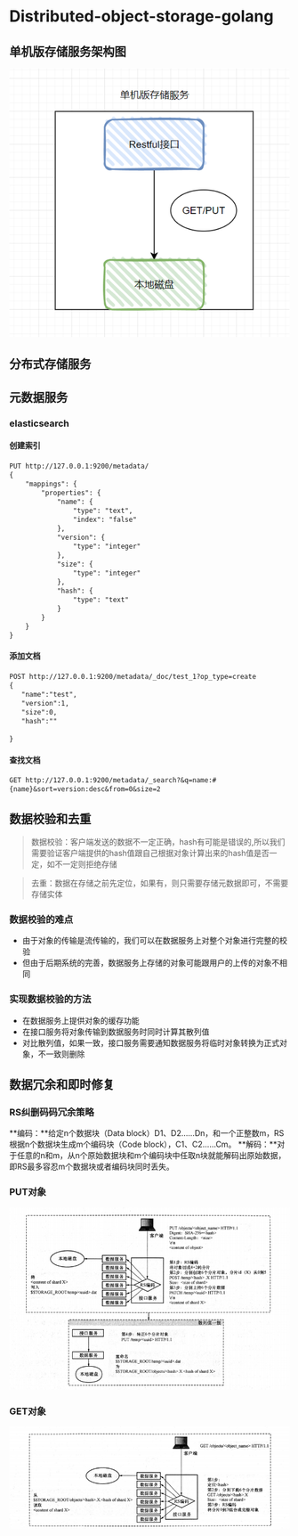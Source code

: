 # Distributed-object-storage-golang
## 单机版存储服务架构图

![image-20220427214141254](https://raw.githubusercontent.com/GitWhitestorm/blog-image/master/img/image-20220427214141254.png)

## 分布式存储服务


## 元数据服务

### elasticsearch
#### 创建索引

``` http
PUT http://127.0.0.1:9200/metadata/
{
    "mappings": {
        "properties": {
            "name": {
                "type": "text",
                "index": "false"
            },
            "version": {
                "type": "integer"
            },
            "size": {
                "type": "integer"
            },
            "hash": {
                "type": "text"
            }
        }
    }
}
```

#### 添加文档

``` http
POST http://127.0.0.1:9200/metadata/_doc/test_1?op_type=create
{
   "name":"test",
   "version":1,
   "size":0,
   "hash":""
   
}
```

#### 查找文档

``` http
GET http://127.0.0.1:9200/metadata/_search?&q=name:#{name}&sort=version:desc&from=0&size=2
```

## 数据校验和去重

> 数据校验：客户端发送的数据不一定正确，hash有可能是错误的,所以我们需要验证客户端提供的hash值跟自己根据对象计算出来的hash值是否一定，如不一定则拒绝存储

> 去重：数据在存储之前先定位，如果有，则只需要存储元数据即可，不需要存储实体

### 数据校验的难点

- 由于对象的传输是流传输的，我们可以在数据服务上对整个对象进行完整的校验
- 但由于后期系统的完善，数据服务上存储的对象可能跟用户的上传的对象不相同

### 实现数据校验的方法

- 在数据服务上提供对象的缓存功能
- 在接口服务将对象传输到数据服务时同时计算其散列值
- 对比散列值，如果一致，接口服务需要通知数据服务将临时对象转换为正式对象，不一致则删除

## 数据冗余和即时修复

### RS纠删码码冗余策略

   **编码：**给定n个数据块（Data block）D1、D2……Dn，和一个正整数m，RS根据n个数据块生成m个编码块（Code block），C1、C2……Cm。
    **解码：**对于任意的n和m，从n个原始数据块和m个编码块中任取n块就能解码出原始数据，即RS最多容忍m个数据块或者编码块同时丢失。

### PUT对象

![image-20220528092423634](https://raw.githubusercontent.com/GitWhitestorm/blog-image/master/img/image-20220528092423634.png)

### GET对象

![image-20220528092533534](https://raw.githubusercontent.com/GitWhitestorm/blog-image/master/img/image-20220528092533534.png)